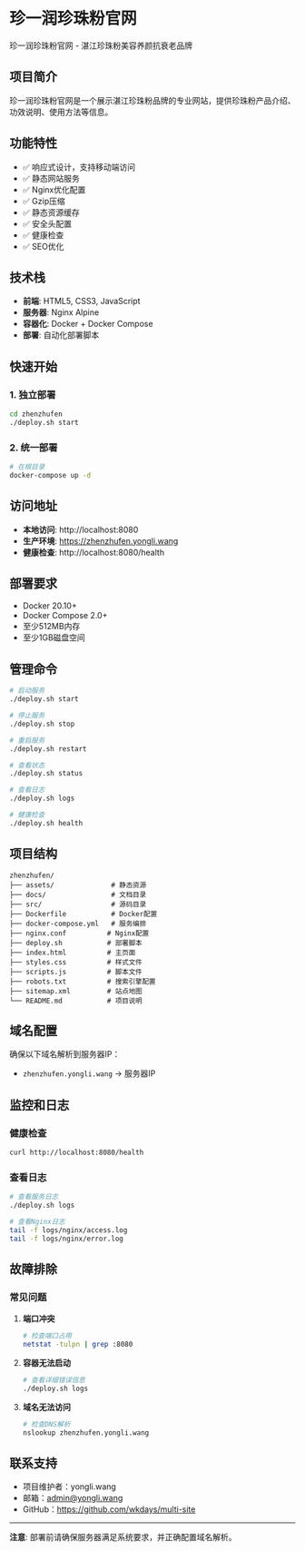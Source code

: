 # 珍一润珍珠粉官网

珍一润珍珠粉官网 - 湛江珍珠粉美容养颜抗衰老品牌

## 项目简介

珍一润珍珠粉官网是一个展示湛江珍珠粉品牌的专业网站，提供珍珠粉产品介绍、功效说明、使用方法等信息。

## 功能特性

- ✅ 响应式设计，支持移动端访问
- ✅ 静态网站服务
- ✅ Nginx优化配置
- ✅ Gzip压缩
- ✅ 静态资源缓存
- ✅ 安全头配置
- ✅ 健康检查
- ✅ SEO优化

## 技术栈

- **前端**: HTML5, CSS3, JavaScript
- **服务器**: Nginx Alpine
- **容器化**: Docker + Docker Compose
- **部署**: 自动化部署脚本

## 快速开始

### 1. 独立部署

```bash
cd zhenzhufen
./deploy.sh start
```

### 2. 统一部署

```bash
# 在根目录
docker-compose up -d
```

## 访问地址

- **本地访问**: http://localhost:8080
- **生产环境**: https://zhenzhufen.yongli.wang
- **健康检查**: http://localhost:8080/health

## 部署要求

- Docker 20.10+
- Docker Compose 2.0+
- 至少512MB内存
- 至少1GB磁盘空间

## 管理命令

```bash
# 启动服务
./deploy.sh start

# 停止服务
./deploy.sh stop

# 重启服务
./deploy.sh restart

# 查看状态
./deploy.sh status

# 查看日志
./deploy.sh logs

# 健康检查
./deploy.sh health
```

## 项目结构

```
zhenzhufen/
├── assets/              # 静态资源
├── docs/                # 文档目录
├── src/                 # 源码目录
├── Dockerfile           # Docker配置
├── docker-compose.yml   # 服务编排
├── nginx.conf          # Nginx配置
├── deploy.sh           # 部署脚本
├── index.html          # 主页面
├── styles.css          # 样式文件
├── scripts.js          # 脚本文件
├── robots.txt          # 搜索引擎配置
├── sitemap.xml         # 站点地图
└── README.md           # 项目说明
```

## 域名配置

确保以下域名解析到服务器IP：

- `zhenzhufen.yongli.wang` → 服务器IP

## 监控和日志

### 健康检查

```bash
curl http://localhost:8080/health
```

### 查看日志

```bash
# 查看服务日志
./deploy.sh logs

# 查看Nginx日志
tail -f logs/nginx/access.log
tail -f logs/nginx/error.log
```

## 故障排除

### 常见问题

1. **端口冲突**
   ```bash
   # 检查端口占用
   netstat -tulpn | grep :8080
   ```

2. **容器无法启动**
   ```bash
   # 查看详细错误信息
   ./deploy.sh logs
   ```

3. **域名无法访问**
   ```bash
   # 检查DNS解析
   nslookup zhenzhufen.yongli.wang
   ```

## 联系支持

- 项目维护者：yongli.wang
- 邮箱：admin@yongli.wang
- GitHub：https://github.com/wkdays/multi-site

---

**注意**: 部署前请确保服务器满足系统要求，并正确配置域名解析。